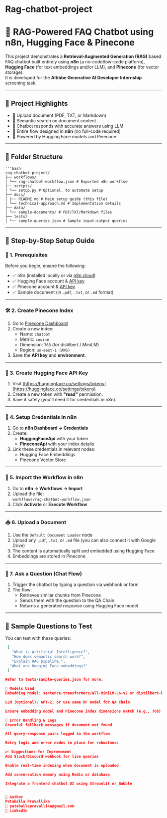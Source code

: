 # Rag-chatbot-project
# 🤖 RAG-Powered FAQ Chatbot using n8n, Hugging Face & Pinecone

This project demonstrates a **Retrieval-Augmented Generation (RAG)** based FAQ chatbot built entirely using **n8n** (a no-code/low-code platform), **Hugging Face** (for text embeddings and/or LLM), and **Pinecone** (for vector storage).  
It is developed for the **Altibbe Generative AI Developer Internship** screening task.

---

## 📌 Project Highlights

- 📄 Upload document (PDF, TXT, or Markdown)
- 🔎 Semantic search on document content
- 💬 Chatbot responds with accurate answers using LLM
- 🔁 Entire flow designed in **n8n** (no full-code required)
- 🧠 Powered by Hugging Face models and Pinecone

---

## 📁 Folder Structure

    '''bash
    rag-chatbot-project/
    ├── workflows/
    │ └── rag-chatbot-workflow.json # Exported n8n workflow
    ├── scripts/
    │ └── setup.py # Optional, to automate setup
    ├── docs/
    │ ├── README.md # Main setup guide (this file)
    │ └── technical-approach.md # Implementation details
    ├── data/
    │ └── sample-documents/ # PDF/TXT/Markdown files
    ├── tests/
    │ └── sample-queries.json # Sample input-output queries


---

## 🚀 Step-by-Step Setup Guide

### 🧩 1. Prerequisites

Before you begin, ensure the following:

- ✅ n8n (installed locally or via [n8n.cloud](https://n8n.io))
- ✅ Hugging Face account & [API key](https://huggingface.co/settings/tokens)
- ✅ Pinecone account & [API key](https://app.pinecone.io/)
- ✅ Sample document (in `.pdf`, `.txt`, or `.md` format)

---

### 🛠️ 2. Create Pinecone Index

1. Go to [Pinecone Dashboard](https://app.pinecone.io/)
2. Create a new index:
   - Name: `chatbot`
   - Metric: `cosine`
   - Dimension: `768` (for distilbert / MiniLM)
   - Region: `us-east-1 (AWS)`
3. Save the **API key** and **environment**.

---

### 🧠 3. Create Hugging Face API Key

1. Visit [https://huggingface.co/settings/tokens](https://huggingface.co/settings/tokens)
2. Create a new token with **"read"** permission.
3. Save it safely (you'll need it for credentials in n8n).

---

### 🧪 4. Setup Credentials in n8n

1. Go to **n8n Dashboard → Credentials**
2. Create:
   - **HuggingFaceApi** with your token
   - **PineconeApi** with your index details
3. Link these credentials in relevant nodes:
   - Hugging Face Embeddings
   - Pinecone Vector Store

---

### 🧰 5. Import the Workflow in n8n

1. Go to **n8n → Workflows → Import**
2. Upload the file:  
   `workflows/rag-chatbot-workflow.json`
3. Click **Activate** or **Execute Workflow**

---

### 📥 6. Upload a Document

1. Use the `Default Document Loader` node
2. Upload any `.pdf`, `.txt`, or `.md` file (you can also connect it with Google Drive)
3. The content is automatically split and embedded using Hugging Face
4. Embeddings are stored in Pinecone

---

### 💬 7. Ask a Question (Chat Flow)

1. Trigger the chatbot by typing a question via webhook or form
2. The flow:
   - Retrieves similar chunks from Pinecone
   - Sends them with the question to the QA Chain
   - Returns a generated response using Hugging Face model

---

## 📌 Sample Questions to Test

You can test with these queries:

   ```json
    [
      "What is Artificial Intelligence?",
      "How does semantic search work?",
      "Explain RAG pipeline.",
     "What are Hugging Face embeddings?"
    ]

Refer to tests/sample-queries.json for more.

🧠 Models Used
Embedding Model: sentence-transformers/all-MiniLM-L6-v2 or distilbert-base-nli-mean-tokens

LLM (Optional): GPT-2, or use same HF model for QA chain

Ensure embedding model and Pinecone index dimensions match (e.g., 768).

🧯 Error Handling & Logs
Graceful fallback messages if document not found

All query-response pairs logged in the workflow

Retry logic and error nodes in place for robustness

📈 Suggestions for Improvement
Add Slack/Discord webhook for live queries

Enable real-time indexing when document is uploaded

Add conversation memory using Redis or database

Integrate a frontend chatbot UI using Streamlit or Bubble


👤 Author
Pataballa Pravallika
📧 pataballapravallika@gmail.com
🔗 LinkedIn
